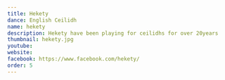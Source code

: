 ```yaml
---
title: Hekety
dance: English Ceilidh
name: hekety
description: Hekety have been playing for ceilidhs for over 20years
thumbnail: hekety.jpg
youtube: 
website: 
facebook: https://www.facebook.com/hekety/
order: 5
---
```

